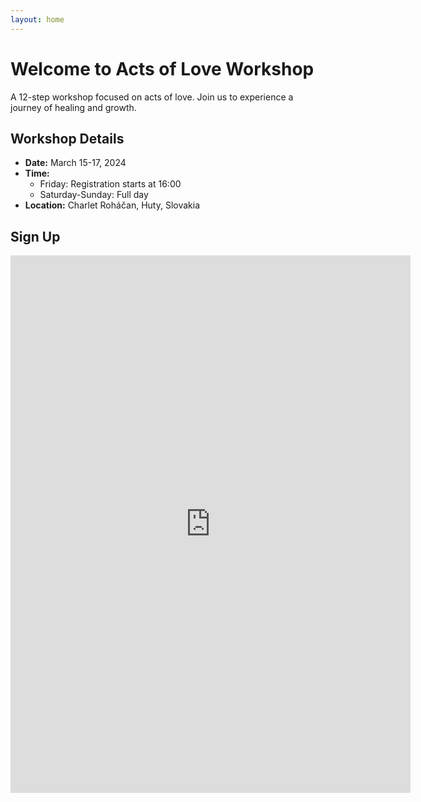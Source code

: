 ```yaml
---
layout: home
---
```


# Welcome to Acts of Love Workshop

A 12-step workshop focused on acts of love. Join us to experience a journey of healing and growth.

## Workshop Details

- **Date:** March 15-17, 2024
- **Time:** 
  - Friday: Registration starts at 16:00
  - Saturday-Sunday: Full day
- **Location:** Charlet Roháčan, Huty, Slovakia

## Sign Up

<iframe src="https://docs.google.com/forms/d/e/1FAIpQLSdOUZKYNkWmgI00q2L0rXRZeBaMqCgz4hMhGTgNY9YjedDtbA/viewform?embedded=true" width="640" height="860" frameborder="0" marginheight="0" marginwidth="0">Loading...</iframe>
